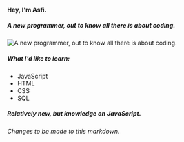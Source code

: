 #### Hey, I'm Asfi.
##### A new programmer, out to know all there is about coding.
![A new programmer, out to know all there is about coding.](https://media.discordapp.net/attachments/866641398984081418/874749303330062416/asufi__asfi.png)

##### What I'd like to learn:
* JavaScript
* HTML
* CSS
* SQL

##### Relatively new, but knowledge on JavaScript.

###### Changes to be made to this markdown.
